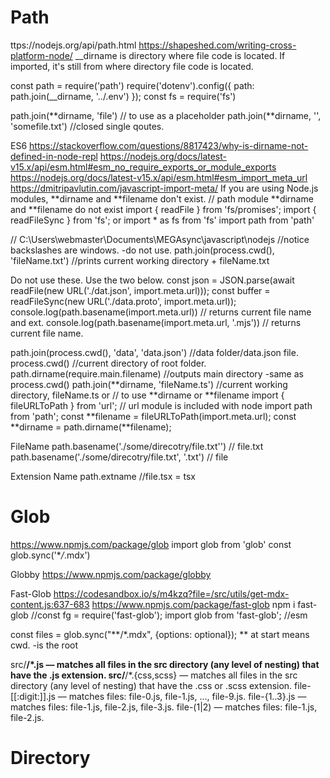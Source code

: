 # Path

ttps://nodejs.org/api/path.html
https://shapeshed.com/writing-cross-platform-node/
\_\_dirname is directory where file code is located. If imported, it's still from where directory file code is located.

const path = require('path')
require('dotenv').config({ path: path.join(\_\_dirname, '../.env') });
const fs = require('fs')

path.join(**dirname, 'file')
// to use as a placeholder
path.join(**dirname, '', 'somefile.txt') //closed single qoutes.

ES6
https://stackoverflow.com/questions/8817423/why-is-dirname-not-defined-in-node-repl
https://nodejs.org/docs/latest-v15.x/api/esm.html#esm_no_require_exports_or_module_exports
https://nodejs.org/docs/latest-v15.x/api/esm.html#esm_import_meta_url
https://dmitripavlutin.com/javascript-import-meta/
If you are using Node.js modules, **dirname and **filename don't exist.
// path module **dirname and **filename do not exist
import { readFile } from 'fs/promises';
import { readFileSync } from 'fs';
or
import \* as fs from 'fs'
import path from 'path'

// C:\Users\webmaster\Documents\MEGAsync\javascript\nodejs //notice backslashes are windows. -do not use.
path.join(process.cwd(), 'fileName.txt') //prints current working directory + fileName.txt

Do not use these. Use the two below.
const json = JSON.parse(await readFile(new URL('./dat.json', import.meta.url)));
const buffer = readFileSync(new URL('./data.proto', import.meta.url));
console.log(path.basename(import.meta.url)) // returns current file name and ext.
console.log(path.basename(import.meta.url, '.mjs')) // returns current file name.

path.join(process.cwd(), 'data', 'data.json') //data folder/data.json file.
process.cwd() //current directory of root folder.
path.dirname(require.main.filename) //outputs main directory -same as process.cwd()
path.join(**dirname, 'fileName.ts') //current working directory, fileName.ts
or
// to use **dirname or **filename
import { fileURLToPath } from 'url'; // url module is included with node
import path from 'path';
const **filename = fileURLToPath(import.meta.url);
const **dirname = path.dirname(**filename);

FileName
path.basename('./some/direcotry/file.txt'') // file.txt <string>  
path.basename('./some/direcotry/file.txt', '.txt') // file <string>

Extension Name
path.extname //file.tsx = tsx

# Glob

https://www.npmjs.com/package/glob
import glob from 'glob'
const glob.sync('\*_/_.mdx')

Globby
https://www.npmjs.com/package/globby

Fast-Glob
https://codesandbox.io/s/m4kzq?file=/src/utils/get-mdx-content.js:637-683
https://www.npmjs.com/package/fast-glob
npm i fast-glob
//const fg = require('fast-glob');
import glob from 'fast-glob'; //esm

const files = glob.sync("**/\*.mdx", {options: optional}); ** at start means cwd. -is the root

src/**/\*.js — matches all files in the src directory (any level of nesting) that have the .js extension.
src/**/\*.{css,scss} — matches all files in the src directory (any level of nesting) that have the .css or .scss extension.
file-[[:digit:]].js — matches files: file-0.js, file-1.js, …, file-9.js.
file-{1..3}.js — matches files: file-1.js, file-2.js, file-3.js.
file-(1|2) — matches files: file-1.js, file-2.js.

# Directory

